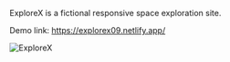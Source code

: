 ExploreX is a fictional responsive space exploration site.

Demo link: https://explorex09.netlify.app/

![ExploreX](https://user-images.githubusercontent.com/64153988/97989593-c2b0c800-1e04-11eb-922d-8741eb99a5c9.png)
